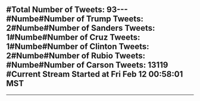 #Total Number of Tweets: 93---
#Numbe#Number of Trump Tweets: 2#Numbe#Number of Sanders Tweets: 1#Numbe#Number of Cruz Tweets: 1#Numbe#Number of Clinton Tweets: 2#Numbe#Number of Rubio Tweets: #Numbe#Number of Carson Tweets: 13119
#Current Stream Started at Fri Feb 12 00:58:01 MST
---
---
